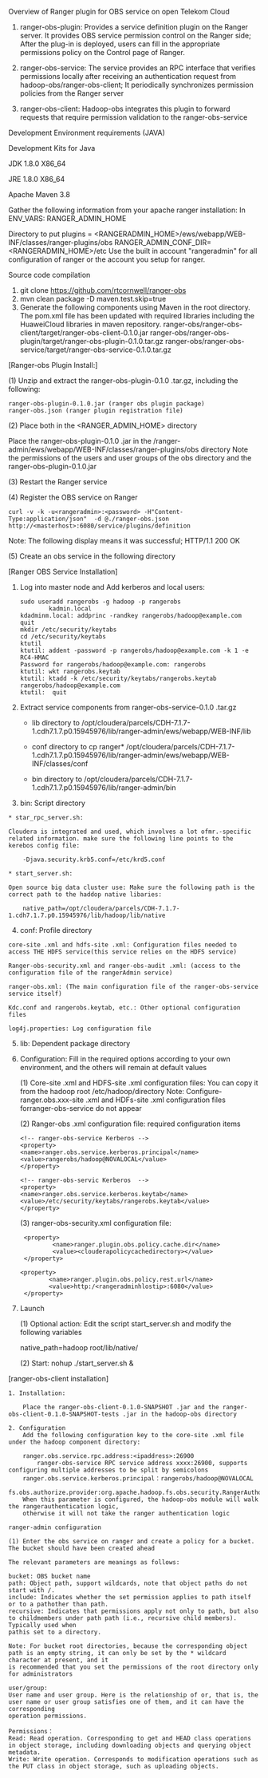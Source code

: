 Overview of Ranger plugin for OBS service on open Telekom Cloud
 

1.	ranger-obs-plugin: Provides a service definition plugin on the Ranger server. It provides OBS service permission control on the Ranger side; After the plug-in is deployed, users can fill in the appropriate permissions policy on the Control page of Ranger. 

2.	ranger-obs-service: The service provides an RPC interface that verifies permissions locally after receiving an authentication request from hadoop-obs/ranger-obs-client; It periodically synchronizes permission policies from the Ranger server 

3.	ranger-obs-client: Hadoop-obs integrates this plugin to forward requests that require permission validation to the ranger-obs-service

Development Environment requirements (JAVA)

Development Kits for Java

JDK 1.8.0 X86_64

JRE 1.8.0 X86_64

Apache Maven 3.8

Gather the following information from your apache ranger installation:
In ENV_VARS: RANGER_ADMIN_HOME

Directory to put plugins = <RANGERADMIN_HOME>/ews/webapp/WEB-INF/classes/ranger-plugins/obs
RANGER_ADMIN_CONF_DIR=<RANGERADMIN_HOME>/etc
Use the built in account "rangeradmin" for all configuration of ranger or the account you setup for ranger.


Source code compilation
1.	git clone https://github.com/rtcornwell/ranger-obs
2.	mvn clean package -D maven.test.skip=true
3.	Generate the following components using Maven in the root directory. The pom.xml file has been updated with required libraries including the HuaweiCloud libraries in maven repository.
ranger-obs/ranger-obs-client/target/ranger-obs-client-0.1.0.jar
ranger-obs/ranger-obs-plugin/target/ranger-obs-plugin-0.1.0.tar.gz
ranger-obs/ranger-obs-service/target/ranger-obs-service-0.1.0.tar.gz

[Ranger-obs Plugin Install:]

(1) Unzip and extract the ranger-obs-plugin-0.1.0 .tar.gz, including the following:

	ranger-obs-plugin-0.1.0.jar (ranger obs plugin package)
	ranger-obs.json (ranger plugin registration file)

(2) Place both in the <RANGER_ADMIN_HOME> directory

Place the ranger-obs-plugin-0.1.0 .jar in the <clouderahome>/ranger-admin/ews/webapp/WEB-INF/classes/ranger-plugins/obs directory
Note the permissions of the users and user groups of the obs directory and the ranger-obs-plugin-0.1.0.jar

(3) Restart the Ranger service

(4) Register the OBS service on Ranger

	curl -v -k -u<rangeradmin>:<password> -H"Content-Type:application/json"  -d @./ranger-obs.json http://<masterhost>:6080/service/plugins/definition
	

 Note: The following display means it was successful; HTTP/1.1 200 OK

(5) Create an obs service in the following directory


[Ranger OBS Service Installation]

1.	Log into master node and Add kerberos and local  users:

		sudo useradd rangerobs -g hadoop -p rangerobs
                kadmin.local
		kdadminm.local: addprinc -randkey rangerobs/hadoop@example.com
		quit
		mkdir /etc/security/keytabs
		cd /etc/security/keytabs
		ktutil
		ktutil: addent -password -p rangerobs/hadoop@example.com -k 1 -e RC4-HMAC
		Password for rangerobs/hadoop@example.com: rangerobs
		ktutil: wkt rangerobs.keytab
		ktutil: ktadd -k /etc/security/keytabs/rangerobs.keytab rangerobs/hadoop@example.com
		ktutil:  quit
	

2.	Extract service components from ranger-obs-service-0.1.0 .tar.gz
	
	- lib directory to /opt/cloudera/parcels/CDH-7.1.7-1.cdh7.1.7.p0.15945976/lib/ranger-admin/ews/webapp/WEB-INF/lib
	
	- conf directory to cp ranger* /opt/cloudera/parcels/CDH-7.1.7-1.cdh7.1.7.p0.15945976/lib/ranger-admin/ews/webapp/WEB-INF/classes/conf
	
	- bin directory to /opt/cloudera/parcels/CDH-7.1.7-1.cdh7.1.7.p0.15945976/lib/ranger-admin/bin
	

3.	 bin: Script directory

	* star_rpc_server.sh: 

	Cloudera is integrated and used, which involves a lot ofmr.-specific related information. make sure the following line points to the kerebos config file:
	
		-Djava.security.krb5.conf=/etc/krd5.conf

	* start_server.sh: 
	
	Open source big data cluster use: Make sure the following path is the correct path to the haddop native libaries: 
	
		native_path=/opt/cloudera/parcels/CDH-7.1.7-1.cdh7.1.7.p0.15945976/lib/hadoop/lib/native

4.	 conf: Profile directory

	core-site .xml and hdfs-site .xml: Configuration files needed to access THE HDFS service(this service relies on the HDFS service)

	Ranger-obs-security.xml and ranger-obs-audit .xml: (access to the configuration file of the rangerAdmin service)

	ranger-obs.xml: (The main configuration file of the ranger-obs-service service itself)

	Kdc.conf and rangerobs.keytab, etc.: Other optional configuration files

	log4j.properties: Log configuration file

5.	lib: Dependent package directory

6.	Configuration: Fill in the required options according to your own environment, and the others will remain at default values

	(1) Core-site .xml and HDFS-site .xml configuration files:
	You can copy it from the hadoop root /etc/hadoop/directory
	Note: Configure-ranger.obs.xxx-site .xml and HDFs-site .xml configuration files forranger-obs-service do not appear

	(2) Ranger-obs .xml configuration file: required configuration items


		<!-- ranger-obs-service Kerberos -->
		<property>
		<name>ranger.obs.service.kerberos.principal</name>
		<value>rangerobs/hadoop@NOVALOCAL</value>
		</property>
		
		<!-- ranger-obs-servic Kerberos  -->
		<property>
		<name>ranger.obs.service.kerberos.keytab</name>
		<value>/etc/security/keytabs/rangerobs.keytab</value>
		</property>

	(3) ranger-obs-security.xml configuration file: 

		 <property>
       			 <name>ranger.plugin.obs.policy.cache.dir</name>
      			 <value><clouderapolicycachedirectory></value>
   		 </property> 
		
		<property>
        		<name>ranger.plugin.obs.policy.rest.url</name>
        		<value>http:/<rangeradminhlostip>:6080</value>
   		 </property>
  

7. Launch
	
	(1) Optional action: Edit the script start_server.sh and modify the following variables

	native_path=hadoop root/lib/native/

	(2) Start: nohup ./start_server.sh &





[ranger-obs-client installation]

	1. Installation:

		Place the ranger-obs-client-0.1.0-SNAPSHOT .jar and the ranger-obs-client-0.1.0-SNAPSHOT-tests .jar in the hadoop-obs directory

	2. Configuration
		Add the following configuration key to the core-site .xml file under the hadoop component directory:

		ranger.obs.service.rpc.address:<ipaddress>:26900
			ranger-obs-service RPC service address xxxx:26900, supports configuring multiple addresses to be split by semicolons
		ranger.obs.service.kerberos.principal：rangerobs/hadoop@NOVALOCAL
		fs.obs.authorize.provider:org.apache.hadoop.fs.obs.security.RangerAuthorizeProvider:
		When this parameter is configured, the hadoop-obs module will walk the rangerauthentication logic, 
		otherwise it will not take the ranger authentication logic

	ranger-admin configuration

	(1)	Enter the obs service on ranger and create a policy for a bucket. The bucket should have been created ahead

	The relevant parameters are meanings as follows:

	bucket: OBS bucket name
	path: Object path, support wildcards, note that object paths do not start with /.
	include: Indicates whether the set permission applies to path itself or to a pathother than path.
	recursive: Indicates that permissions apply not only to path, but also to childmembers under path path (i.e., recursive child members). Typically used when
	pathis set to a directory.

	Note: For bucket root directories, because the corresponding object path is an empty string, it can only be set by the * wildcard character at present, and it
	is recommended that you set the permissions of the root directory only for administrators

	user/group: 
	User name and user group. Here is the relationship of or, that is, the user name or user group satisfies one of them, and it can have the corresponding 
	operation permissions.

	Permissions：
	Read: Read operation. Corresponding to get and HEAD class operations in object storage, including downloading objects and querying object metadata.
	Write: Write operation. Corresponds to modification operations such as the PUT class in object storage, such as uploading objects.


